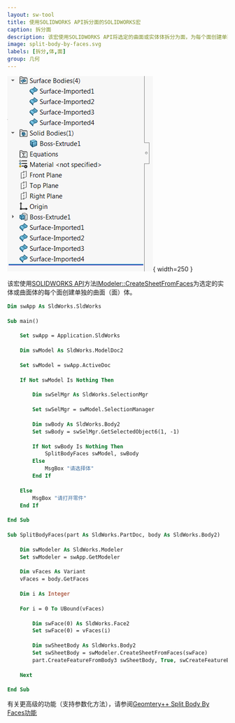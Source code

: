 ```yaml
---
layout: sw-tool
title: 使用SOLIDWORKS API拆分面的SOLIDWORKS宏
caption: 拆分面
description: 该宏使用SOLIDWORKS API将选定的曲面或实体体拆分为面，为每个面创建单独的面体
image: split-body-by-faces.svg
labels: [拆分,体,面]
group: 几何
---
```

![每个面的特征管理器树](feature-manager-tree-split-faces.png){ width=250 }

该宏使用[SOLIDWORKS API](https://help.solidworks.com/2018/english/api/sldworksapi/solidworks.interop.sldworks~solidworks.interop.sldworks.imodeler~createsheetfromfaces.html)方法[IModeler::CreateSheetFromFaces](https://help.solidworks.com/2018/english/api/sldworksapi/solidworks.interop.sldworks~solidworks.interop.sldworks.imodeler~createsheetfromfaces.html)为选定的实体或曲面体的每个面创建单独的曲面（面）体。

~~~ vb
Dim swApp As SldWorks.SldWorks

Sub main()

    Set swApp = Application.SldWorks
    
    Dim swModel As SldWorks.ModelDoc2
    
    Set swModel = swApp.ActiveDoc
    
    If Not swModel Is Nothing Then
        
        Dim swSelMgr As SldWorks.SelectionMgr
        
        Set swSelMgr = swModel.SelectionManager
        
        Dim swBody As SldWorks.Body2
        Set swBody = swSelMgr.GetSelectedObject6(1, -1)
        
        If Not swBody Is Nothing Then
            SplitBodyFaces swModel, swBody
        Else
            MsgBox "请选择体"
        End If
        
    Else
        MsgBox "请打开零件"
    End If
    
End Sub

Sub SplitBodyFaces(part As SldWorks.PartDoc, body As SldWorks.Body2)
    
    Dim swModeler As SldWorks.Modeler
    Set swModeler = swApp.GetModeler
    
    Dim vFaces As Variant
    vFaces = body.GetFaces
    
    Dim i As Integer
    
    For i = 0 To UBound(vFaces)
        
        Dim swFace(0) As SldWorks.Face2
        Set swFace(0) = vFaces(i)
        
        Dim swSheetBody As SldWorks.Body2
        Set swSheetBody = swModeler.CreateSheetFromFaces(swFace)
        part.CreateFeatureFromBody3 swSheetBody, True, swCreateFeatureBodyOpts_e.swCreateFeatureBodySimplify
        
    Next
    
End Sub
~~~



有关更高级的功能（支持参数化方法），请参阅[Geomtery++ Split Body By Faces功能](/docs/codestack/labs/solidworks/geometry-plus-plus/user-guide/split-body-by-faces/)